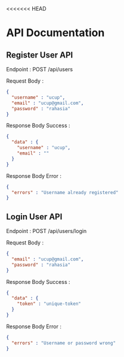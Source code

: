 <<<<<<< HEAD

# API Documentation

## Register User API

Endpoint :  POST /api/users

Request Body :

```json
{ 
  "username" : "ucup",
  "email" : "ucup@gmail.com",
  "password" : "rahasia"
}
```

Response Body Success :

```json
{
  "data" : {
    "username" : "ucup",
    "email" : ""
  }
}
```

Response Body Error :

```json
{
  "errors" : "Username already registered"
}
```

## Login User API

Endpoint : POST /api/users/login

Request Body :

```json
{
  "email" : "ucup@gmail.com",
  "password" : "rahasia"
}
```

Response Body Success :

```json
{
  "data" : {
    "token" : "unique-token"
  }
}
```

Response Body Error :

```json
{
  "errors" : "Username or password wrong"
}
```
